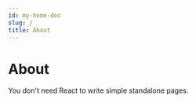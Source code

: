 ```yaml
---
id: my-home-doc
slug: /
title: About
---
```


# About

You don't need React to write simple standalone pages.
